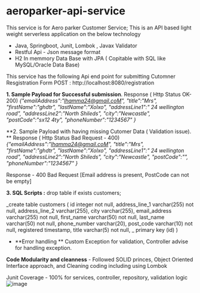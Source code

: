 # aeroparker-api-service
This service is for Aero parker Customer Service; This is an API based light weight serverless application on the below technology 
- Java, Springboot, Junit, Lombok , Javax Validator 
- Restful Api - Json message format
- H2 In memmory Data Base with JPA ( Copitable with SQL like MySQL/Oracle Data Base)

This service has the following Api end point for submitting Cutomner Resgistration Form 
POST : http://localhost:8080/registration

**1. Sample Payload for Successful submission**. 
Response ( Http Status OK- 200)
_{"emailAddress":"lhamma24@gmail.coM",
"title":"Mrs",
"firstName":"ghdtr",
"lastName":"Xolxo",
"addressLine1":" 24 wellington road",
"addressLine2":"North Shileds",
"city":"Newcastle",
"postCode":"sx12 4ty",
"phoneNumber":"1234567"
}_

**2. Sample Payload with having missing Cutomer Data ( Validation issue).  **
Response ( Http Status Bad Request - 400)
_{"emailAddress":"lhamma24@gmail.coM",
"title":"Mrs",
"firstName":"ghdtr",
"lastName":"Xolxo",
"addressLine1":" 24 wellington road",
"addressLine2":"North Shileds",
"city":"Newcastle",
"postCode":"",
"phoneNumber":"1234567"
}_

Response - 400 Bad Request 
[Email address is present, PostCode can not be empty]


**3. SQL Scripts :**
drop table if exists customers;

_create table customers
(
    id             integer      not null,
    address_line_1 varchar(255) not null,
    address_line_2 varchar(255),
    city           varchar(255),
    email_address  varchar(255) not null,
    first_name     varchar(50)  not null,
    last_name      varchar(50)  not null,
    phone_number   varchar(20),
    post_code      varchar(10)  not null,
    registered     timestamp,
    title          varchar(5)   not null,
   _ primary key (id)
)

- **Error handling **
Custom Exception for validation,  Controller advise for handling exception. 

**Code Modularity and cleanness** - Followed SOLID princes, Object Oriented Interface approach, and Cleaning coding including using Lombok 

Junit Coverage - 100% for services, controller, repository, validation logic 
![image](https://user-images.githubusercontent.com/116227949/201052087-9a302227-77d6-4355-80fa-01ec917ff3fa.png)


